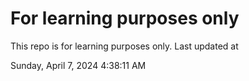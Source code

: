 # For learning purposes only
This repo is for learning purposes only.
Last updated at

Sunday, April 7, 2024 4:38:11 AM

